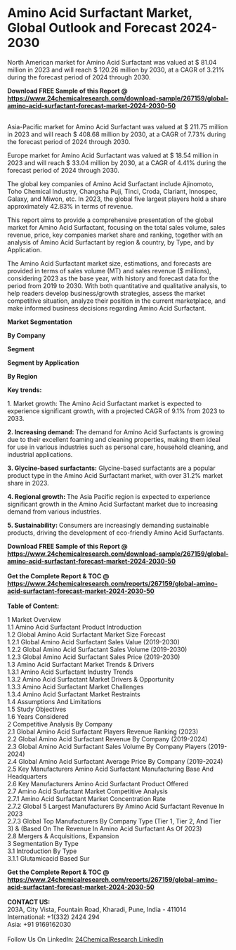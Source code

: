 <h1>Amino Acid Surfactant Market, Global Outlook and Forecast 2024-2030</h1><p>
</p><p>
North American market for Amino Acid Surfactant was valued at $ 81.04 million in 2023 and will reach $ 120.26 million by 2030, at a CAGR of 3.21% during the forecast period of 2024 through 2030.</p><p>
</p><div><b>Download FREE Sample of this Report @ 
            <a href="https://www.24chemicalresearch.com/download-sample/267159/global-amino-acid-surfactant-forecast-market-2024-2030-50">
            https://www.24chemicalresearch.com/download-sample/267159/global-amino-acid-surfactant-forecast-market-2024-2030-50</a></b></div><br><p>
Asia-Pacific market for Amino Acid Surfactant was valued at $ 211.75 million in 2023 and will reach $ 408.68 million by 2030, at a CAGR of 7.73% during the forecast period of 2024 through 2030.</p><p>
</p><p>
Europe market for Amino Acid Surfactant was valued at $ 18.54 million in 2023 and will reach $ 33.04 million by 2030, at a CAGR of 4.41% during the forecast period of 2024 through 2030.</p><p>
</p><p>
The global key companies of Amino Acid Surfactant include Ajinomoto, Toho Chemical Industry, Changsha Puji, Tinci, Croda, Clariant, Innospec, Galaxy, and Miwon, etc. In 2023, the global five largest players hold a share approximately 42.83% in terms of revenue.</p><p>
</p><p>
This report aims to provide a comprehensive presentation of the global market for Amino Acid Surfactant, focusing on the total sales volume, sales revenue, price, key companies market share and ranking, together with an analysis of Amino Acid Surfactant by region &amp; country, by Type, and by Application.</p><p>
</p><p>
The Amino Acid Surfactant market size, estimations, and forecasts are provided in terms of sales volume (MT) and sales revenue ($ millions), considering 2023 as the base year, with history and forecast data for the period from 2019 to 2030. With both quantitative and qualitative analysis, to help readers develop business/growth strategies, assess the market competitive situation, analyze their position in the current marketplace, and make informed business decisions regarding Amino Acid Surfactant.</p><p>
</p><p>
<strong>Market Segmentation</strong></p><p>
</p><p>
<strong>By Company</strong>
</p><p>
<strong>Segment</strong></p><p>
</p><p>
<strong>Segment by Application</strong></p><p>
</p><p>
<strong>By Region</strong></p><p>
</p><p>
<strong>Key trends:</strong></p><p>
1. Market growth: The Amino Acid Surfactant market is expected to experience significant growth, with a projected CAGR of 9.1% from 2023 to 2033.</p><p>
<strong>2. Increasing demand: </strong>The demand for Amino Acid Surfactants is growing due to their excellent foaming and cleaning properties, making them ideal for use in various industries such as personal care, household cleaning, and industrial applications.</p><p>
<strong>3. Glycine-based surfactants:</strong> Glycine-based surfactants are a popular product type in the Amino Acid Surfactant market, with over 31.2% market share in 2023.</p><p>
<strong>4. Regional growth: </strong>The Asia Pacific region is expected to experience significant growth in the Amino Acid Surfactant market due to increasing demand from various industries.</p><p>
<strong>5. Sustainability: </strong>Consumers are increasingly demanding sustainable products, driving the development of eco-friendly Amino Acid Surfactants.</p><div><b>Download FREE Sample of this Report @ 
            <a href="https://www.24chemicalresearch.com/download-sample/267159/global-amino-acid-surfactant-forecast-market-2024-2030-50">
            https://www.24chemicalresearch.com/download-sample/267159/global-amino-acid-surfactant-forecast-market-2024-2030-50</a></b></div><br><div><b>Get the Complete Report & TOC @ 
            <a href="https://www.24chemicalresearch.com/reports/267159/global-amino-acid-surfactant-forecast-market-2024-2030-50">
            https://www.24chemicalresearch.com/reports/267159/global-amino-acid-surfactant-forecast-market-2024-2030-50</a></b></div><br>
            <b>Table of Content:</b><p>1 Market Overview<br />
1.1 Amino Acid Surfactant Product Introduction<br />
1.2 Global Amino Acid Surfactant Market Size Forecast<br />
1.2.1 Global Amino Acid Surfactant Sales Value (2019-2030)<br />
1.2.2 Global Amino Acid Surfactant Sales Volume (2019-2030)<br />
1.2.3 Global Amino Acid Surfactant Sales Price (2019-2030)<br />
1.3 Amino Acid Surfactant Market Trends & Drivers<br />
1.3.1 Amino Acid Surfactant Industry Trends<br />
1.3.2 Amino Acid Surfactant Market Drivers & Opportunity<br />
1.3.3 Amino Acid Surfactant Market Challenges<br />
1.3.4 Amino Acid Surfactant Market Restraints<br />
1.4 Assumptions And Limitations<br />
1.5 Study Objectives<br />
1.6 Years Considered<br />
2 Competitive Analysis By Company<br />
2.1 Global Amino Acid Surfactant Players Revenue Ranking (2023)<br />
2.2 Global Amino Acid Surfactant Revenue By Company (2019-2024)<br />
2.3 Global Amino Acid Surfactant Sales Volume By Company Players (2019-2024)<br />
2.4 Global Amino Acid Surfactant Average Price By Company (2019-2024)<br />
2.5 Key Manufacturers Amino Acid Surfactant Manufacturing Base And Headquarters<br />
2.6 Key Manufacturers Amino Acid Surfactant Product Offered<br />
2.7 Amino Acid Surfactant Market Competitive Analysis<br />
2.7.1 Amino Acid Surfactant Market Concentration Rate<br />
2.7.2 Global 5 Largest Manufacturers By Amino Acid Surfactant Revenue In 2023<br />
2.7.3 Global Top Manufacturers By Company Type (Tier 1, Tier 2, And Tier 3) & (Based On The Revenue In Amino Acid Surfactant As Of 2023)<br />
2.8 Mergers & Acquisitions, Expansion<br />
3 Segmentation By Type<br />
3.1 Introduction By Type<br />
3.1.1 Glutamicacid Based Sur</p><div><b>Get the Complete Report & TOC @ 
            <a href="https://www.24chemicalresearch.com/reports/267159/global-amino-acid-surfactant-forecast-market-2024-2030-50">
            https://www.24chemicalresearch.com/reports/267159/global-amino-acid-surfactant-forecast-market-2024-2030-50</a></b></div><br><b>CONTACT US:</b><br>
            203A, City Vista, Fountain Road, Kharadi, Pune, India - 411014<br>
            International: +1(332) 2424 294<br>
            Asia: +91 9169162030 <br><br>
            Follow Us On LinkedIn: <a href="https://www.linkedin.com/company/24chemicalresearch/">24ChemicalResearch LinkedIn</a>